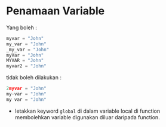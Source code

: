 # Penamaan Variable

Yang boleh :

```python
myvar = "John"
my_var = "John"
_my_var = "John"
myVar = "John"
MYVAR = "John"
myvar2 = "John"
```

tidak boleh dilakukan :

```python
2myvar = "John"
my-var = "John"
my var = "John"
```


- letakkan keyword `global` di dalam variable local di function membolehkan variable digunakan diluar daripada function.